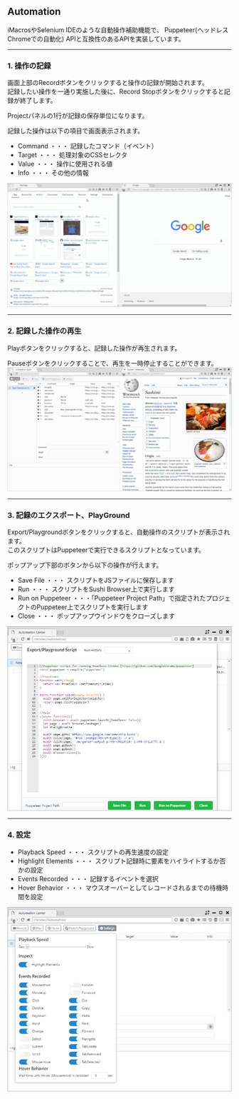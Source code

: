 ## Automation

iMacrosやSelenium IDEのような自動操作補助機能で、
Puppeteer(ヘッドレスChromeでの自動化) APIと互換性のあるAPIを実装しています。

*********

### 1. 操作の記録

画面上部のRecordボタンをクリックすると操作の記録が開始されます。  
記録したい操作を一通り実施した後に、Record Stopボタンをクリックすると記録が終了します。

Projectパネルの1行が記録の保存単位になります。  

記録した操作は以下の項目で画面表示されます。

- Command ・・・ 記録したコマンド（イベント）
- Target ・・・ 処理対象のCSSセレクタ
- Value ・・・ 操作に使用される値
- Info ・・・ その他の情報

![automation-record](img/automation-record.gif)

*********

### 2. 記録した操作の再生

Playボタンをクリックすると、記録した操作が再生されます。

Pauseボタンをクリックすることで、再生を一時停止することができます。
![automation-play](img/automation-play.gif)

*********


### 3. 記録のエクスポート、PlayGround

Export/Playgroundボタンをクリックすると、自動操作のスクリプトが表示されます。  
このスクリプトはPuppeteerで実行できるスクリプトとなっています。

ポップアップ下部のボタンから以下の操作が行えます。

- Save File ・・・ スクリプトをJSファイルに保存します
- Run ・・・ スクリプトをSushi Browser上で実行します
- Run on Puppeteer ・・・「Puppeteer Project Path」で指定されたプロジェクトのPuppeteer上でスクリプトを実行します
- Close ・・・ ポップアップウインドウをクローズします

![automation-export](img/automation-export.png)

*********

### 4. 設定

- Playback Speed ・・・ スクリプトの再生速度の設定
- Highlight Elements ・・・ スクリプト記録時に要素をハイライトするか否かの設定
- Events Recorded ・・・ 記録するイベントを選択
- Hover Behavior ・・・ マウスオーバーとしてレコードされるまでの待機時間を設定

![automation-setting](img/automation-setting.png)